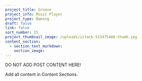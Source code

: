 ```yaml
---
project_title: Groove
project_info: Music Player
project_type: Naming
draft: false
link: false
sort_number: 15
project_thumbnail_image: /uploads/istock-513475480-thumb.jpg
content_section:
  - section_text_markdown:
    section_image:
---
```



DO NOT ADD POST CONTENT HERE!

Add all content in Content Sections.